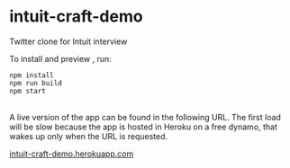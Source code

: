# intuit-craft-demo
Twitter clone for Intuit interview

<p>
  To install and preview , run:
</p>

<div>
  <code>npm install</code><br/>
  <code>npm run build</code><br/>
  <code>npm start</code>
</div>
<br/>
<p>
  A live version of the app can be found in the following URL. The first load will be slow because the app is hosted in Heroku on a free dynamo, that wakes up only when the URL is requested.
</p>

<a href="http://intuit-craft-demo.herokuapp.com/">intuit-craft-demo.herokuapp.com</a>
